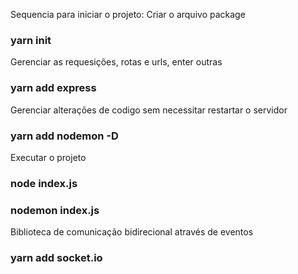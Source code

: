 Sequencia para iniciar o projeto:
Criar o arquivo package

### yarn init

Gerenciar as requesições, rotas e urls, enter outras

### yarn add express

Gerenciar alterações de codigo sem necessitar restartar o servidor

### yarn add nodemon -D

Executar o projeto

### node index.js

### nodemon index.js

Biblioteca de comunicação bidirecional através de eventos

### yarn add socket.io
